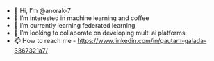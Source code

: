 - 👋 Hi, I’m @anorak-7
- 👀 I’m interested in machine learning and coffee
- 🌱 I’m currently learning federated learning
- 💞️ I’m looking to collaborate on developing multi ai platforms
- 📫 How to reach me - https://www.linkedin.com/in/gautam-galada-3367321a7/

<!---
anorak-7/anorak-7 is a ✨ special ✨ repository because its `README.md` (this file) appears on your GitHub profile.
You can click the Preview link to take a look at your changes.
--->
